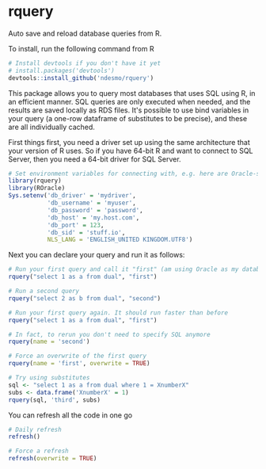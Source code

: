 # rquery
Auto save and reload database queries from R.

To install, run the following command from R

```r
# Install devtools if you don't have it yet
# install.packages('devtools')
devtools::install_github('ndesmo/rquery')
```

This package allows you to query most databases that uses SQL using R, in an efficient manner. SQL queries are only executed when needed, and the results are saved locally as RDS files. It's possible to use bind variables in your query (a one-row dataframe of substitutes to be precise), and these are all individually cached.

First things first, you need a driver set up using the same architecture that your version of R uses. So if you have 64-bit R and want to connect to SQL Server, then you need a 64-bit driver for SQL Server.

```r
# Set environment variables for connecting with, e.g. here are Oracle-style connection details
library(rquery)
library(ROracle)
Sys.setenv('db_driver' = 'mydriver',
           'db_username' = 'myuser',
           'db_password' = 'password',
           'db_host' = 'my.host.com',
           'db_port' = 123,
           'db_sid' = 'stuff.io',
           NLS_LANG = 'ENGLISH_UNITED KINGDOM.UTF8')
```

Next you can declare your query and run it as follows:

```r
# Run your first query and call it "first" (am using Oracle as my database hence use of the "dual" table)
rquery("select 1 as a from dual", "first")

# Run a second query
rquery("select 2 as b from dual", "second")

# Run your first query again. It should run faster than before
rquery("select 1 as a from dual", "first")

# In fact, to rerun you don't need to specify SQL anymore
rquery(name = 'second')

# Force an overwrite of the first query
rquery(name = 'first', overwrite = TRUE)

# Try using substitutes
sql <- "select 1 as a from dual where 1 = XnumberX"
subs <- data.frame('XnumberX' = 1)
rquery(sql, 'third', subs)
```
You can refresh all the code in one go

```r
# Daily refresh
refresh()

# Force a refresh
refresh(overwrite = TRUE)
```
